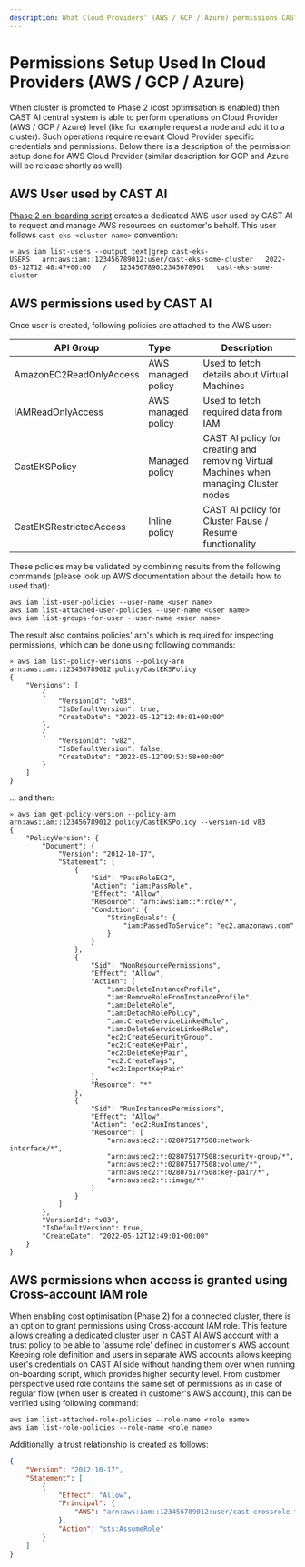 ```yaml
---
description: What Cloud Providers' (AWS / GCP / Azure) permissions CAST AI components use
---
```


# Permissions Setup Used In Cloud Providers (AWS / GCP / Azure)

When cluster is promoted to Phase 2 (cost optimisation is enabled) then CAST AI central system is able to perform operations on Cloud Provider (AWS / GCP / Azure) level (like for example request a node and add it to a cluster).
Such operations require relevant Cloud Provider specific credentials and permissions.
Below there is a description of the permission setup done for AWS Cloud Provider (similar description for GCP and Azure will be release shortly as well).

## AWS User used by CAST AI

[Phase 2 on-boarding script](https://api.cast.ai/v1/scripts/eks/onboarding.sh) creates a dedicated AWS user used by CAST AI to request and manage AWS resources on customer's behalf.
This user follows `cast-eks-<cluster name>` convention:

```shell
» aws iam list-users --output text|grep cast-eks-
USERS   arn:aws:iam::123456789012:user/cast-eks-some-cluster   2022-05-12T12:48:47+00:00   /   123456789012345678901   cast-eks-some-cluster
```

## AWS permissions used by CAST AI

Once user is created, following policies are attached to the AWS user:

| API Group                       | Type               | Description                                                                           |
|---------------------------------|:-------------------|---------------------------------------------------------------------------------------|
| AmazonEC2ReadOnlyAccess         | AWS managed policy | Used to fetch details about Virtual Machines                                          |
| IAMReadOnlyAccess               | AWS managed policy | Used to fetch required data from IAM                                                  |
| CastEKSPolicy                   | Managed policy     | CAST AI policy for creating and removing Virtual Machines when managing Cluster nodes |
| CastEKSRestrictedAccess         | Inline policy      | CAST AI policy for Cluster Pause / Resume functionality                               |

These policies may be validated by combining results from the following commands (please look up AWS documentation about the details how to used that):

```shell
aws iam list-user-policies --user-name <user name>
aws iam list-attached-user-policies --user-name <user name>
aws iam list-groups-for-user --user-name <user name>
```

The result also contains policies' arn's which is required for inspecting permissions, which can be done using following commands:

```shell
» aws iam list-policy-versions --policy-arn arn:aws:iam::123456789012:policy/CastEKSPolicy
{
    "Versions": [
        {
            "VersionId": "v83",
            "IsDefaultVersion": true,
            "CreateDate": "2022-05-12T12:49:01+00:00"
        },
        {
            "VersionId": "v82",
            "IsDefaultVersion": false,
            "CreateDate": "2022-05-12T09:53:58+00:00"
        }
    ]
}
```

... and then:

```shell
» aws iam get-policy-version --policy-arn arn:aws:iam::123456789012:policy/CastEKSPolicy --version-id v83
{
    "PolicyVersion": {
        "Document": {
            "Version": "2012-10-17",
            "Statement": [
                {
                    "Sid": "PassRoleEC2",
                    "Action": "iam:PassRole",
                    "Effect": "Allow",
                    "Resource": "arn:aws:iam::*:role/*",
                    "Condition": {
                        "StringEquals": {
                            "iam:PassedToService": "ec2.amazonaws.com"
                        }
                    }
                },
                {
                    "Sid": "NonResourcePermissions",
                    "Effect": "Allow",
                    "Action": [
                        "iam:DeleteInstanceProfile",
                        "iam:RemoveRoleFromInstanceProfile",
                        "iam:DeleteRole",
                        "iam:DetachRolePolicy",
                        "iam:CreateServiceLinkedRole",
                        "iam:DeleteServiceLinkedRole",
                        "ec2:CreateSecurityGroup",
                        "ec2:CreateKeyPair",
                        "ec2:DeleteKeyPair",
                        "ec2:CreateTags",
                        "ec2:ImportKeyPair"
                    ],
                    "Resource": "*"
                },
                {
                    "Sid": "RunInstancesPermissions",
                    "Effect": "Allow",
                    "Action": "ec2:RunInstances",
                    "Resource": [
                        "arn:aws:ec2:*:028075177508:network-interface/*",
                        "arn:aws:ec2:*:028075177508:security-group/*",
                        "arn:aws:ec2:*:028075177508:volume/*",
                        "arn:aws:ec2:*:028075177508:key-pair/*",
                        "arn:aws:ec2:*::image/*"
                    ]
                }
            ]
        },
        "VersionId": "v83",
        "IsDefaultVersion": true,
        "CreateDate": "2022-05-12T12:49:01+00:00"
    }
}
```

## AWS permissions when access is granted using Cross-account IAM role

When enabling cost optimisation (Phase 2) for a connected cluster, there is an option to grant permissions using Cross-account IAM role.
This feature allows creating a dedicated cluster user in CAST AI AWS account with a trust policy to be able to 'assume role' defined in customer's AWS account.
Keeping role definition and users in separate AWS accounts allows keeping user's credentials on CAST AI side without handing them over when running on-boarding script, which provides higher security level.
From customer perspective used role contains the same set of permissions as in case of regular flow (when user is created in customer's AWS account), this can be verified using following command:

```shell
aws iam list-attached-role-policies --role-name <role name>
aws iam list-role-policies --role-name <role name>
```

Additionally, a trust relationship is created as follows:

```json
{
    "Version": "2012-10-17",
    "Statement": [
        {
            "Effect": "Allow",
            "Principal": {
                "AWS": "arn:aws:iam::123456789012:user/cast-crossrole-f8f82b9c-d375-40d2-9483-123456789012"
            },
            "Action": "sts:AssumeRole"
        }
    ]
}
```
